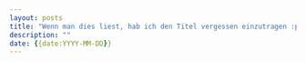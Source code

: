 ```yaml
---
layout: posts
title: "Wenn man dies liest, hab ich den Titel vergessen einzutragen :p"
description: ""
date: {{date:YYYY-MM-DD}}
---
```

